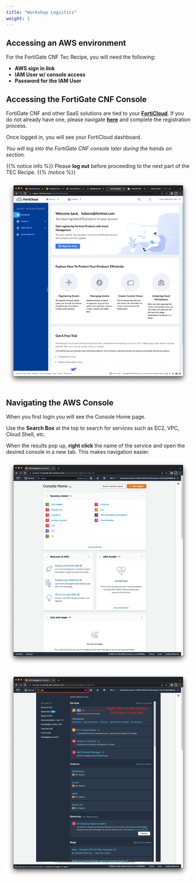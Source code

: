 ```yaml
---
title: "Workshop Logistics"
weight: 1
---
```


## Accessing an AWS environment

For the FortiGate CNF Tec Recipe, you will need the following:

  * **AWS sign in link**
  * **IAM User w/ console access**
  * **Password for the IAM User**

## Accessing the FortiGate CNF Console

FortiGate CNF and other SaaS solutions are tied to your [**FortiCloud**](https://support.fortinet.com/). If you do not already have one, please navigate [**here**](https://support.fortinet.com/cred/#/sign-up) and complete the registration process.

Once logged in, you will see your FortiCloud dashboard.

*You will log into the FortiGate CNF console later during the hands on section.*

{{% notice info %}}
Please **log out** before proceeding to the next part of the TEC Recipe.
{{% /notice %}}

![](image-forticloud.png)

## Navigating the AWS Console

When you first login you will see the Console Home page.

Use the **Search Box** at the top to search for services such as EC2, VPC, Cloud Shell, etc.

When the results pop up, **right click** the name of the service and open the desired console in a new tab. This makes navigation easier.

![](image-awsconsole1.png)

![](image-awsconsole2.png)
